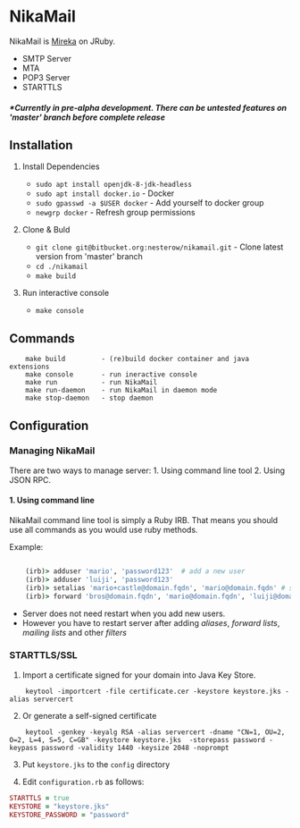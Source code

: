 NikaMail
========
NikaMail is [Mireka](http://mireka.org/) on JRuby.
- SMTP Server
- MTA
- POP3 Server
- STARTTLS


##### *Currently in pre-alpha development. There can be untested features on 'master' branch before complete release


Installation
------------

1. Install Dependencies
    - `sudo apt install openjdk-8-jdk-headless`
    - `sudo apt install docker.io` - Docker
    - `sudo gpasswd -a $USER docker` - Add yourself to docker group
    - `newgrp docker` - Refresh group permissions

2. Clone & Buld
    - `git clone git@bitbucket.org:nesterow/nikamail.git` - Clone latest version from 'master' branch
    - `cd ./nikamail` 
    - `make build`

3. Run interactive console
    - `make console`
    

Commands
--------
```
    make build         - (re)build docker container and java extensions
    make console       - run ineractive console
    make run           - run NikaMail
    make run-daemon    - run NikaMail in daemon mode
    make stop-daemon   - stop daemon
```


Configuration
-------------


### Managing NikaMail
There are two ways to manage server: 1. Using command line tool 2. Using JSON RPC.

#### 1. Using command line
NikaMail command line tool is simply a Ruby IRB. That means you should use all commands as you would use ruby methods.

Example:
```ruby

    (irb)> adduser 'mario', 'password123'  # add a new user
    (irb)> adduser 'luiji', 'password123'
    (irb)> setalias 'mario+castle@domain.fqdn', 'mario@domain.fqdn' # set alias
    (irb)> forward 'bros@domain.fqdn', 'mario@domain.fqdn', 'luiji@domain.fqdn'

```
- Server does not need restart when you add new users.
- However you have to restart server after adding *aliases*, *forward lists*, *mailing lists* and other *filters*


### STARTTLS/SSL

1. Import a certificate signed for your domain into Java Key Store.
```
    keytool -importcert -file certificate.cer -keystore keystore.jks -alias servercert
```

2. Or generate a self-signed certificate
```
    keytool -genkey -keyalg RSA -alias servercert -dname "CN=1, OU=2, O=2, L=4, S=5, C=GB" -keystore keystore.jks  -storepass password -keypass password -validity 1440 -keysize 2048 -noprompt
```

3. Put `keystore.jks` to the `config` directory


4. Edit `configuration.rb` as follows:
```ruby
STARTTLS = true
KEYSTORE = "keystore.jks"
KEYSTORE_PASSWORD = "password"
```

